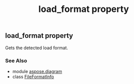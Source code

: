 ﻿---
title: load_format property
second_title: Aspose.Diagram for Python via .NET API References
description: 
type: docs
weight: 40
url: /python-net/aspose.diagram/fileformatinfo/load_format/
is_root: false
---

## load_format property


Gets the detected load format.

### See Also
* module [aspose.diagram](../../)
* class [FileFormatInfo](/diagram/python-net/aspose.diagram/fileformatinfo)
